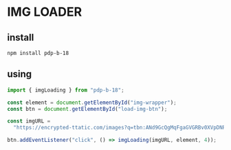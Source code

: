 # IMG LOADER

## install

`npm install pdp-b-18`

## using

```js
import { imgLoading } from "pdp-b-18";

const element = document.getElementById("img-wrapper");
const btn = document.getElementById("load-img-btn");

const imgURL =
  "https://encrypted-ttatic.com/images?q=tbn:ANd9GcQgMqFgaGVGRBv0XVpDNPo_3mCruXsEbXwSag&usqp=CAU";

btn.addEventListener("click", () => imgLoading(imgURL, element, 4));
```
